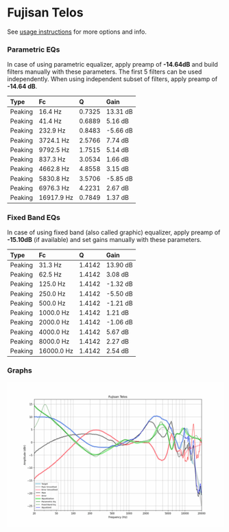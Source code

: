 # Fujisan Telos
See [usage instructions](https://github.com/jaakkopasanen/AutoEq#usage) for more options and info.

### Parametric EQs
In case of using parametric equalizer, apply preamp of **-14.64dB** and build filters manually
with these parameters. The first 5 filters can be used independently.
When using independent subset of filters, apply preamp of **-14.64 dB**.

| Type    | Fc         |      Q | Gain     |
|:--------|:-----------|:-------|:---------|
| Peaking | 16.4 Hz    | 0.7325 | 13.31 dB |
| Peaking | 41.4 Hz    | 0.6889 | 5.16 dB  |
| Peaking | 232.9 Hz   | 0.8483 | -5.66 dB |
| Peaking | 3724.1 Hz  | 2.5766 | 7.74 dB  |
| Peaking | 9792.5 Hz  | 1.7515 | 5.14 dB  |
| Peaking | 837.3 Hz   | 3.0534 | 1.66 dB  |
| Peaking | 4662.8 Hz  | 4.8558 | 3.15 dB  |
| Peaking | 5830.8 Hz  | 3.5706 | -5.85 dB |
| Peaking | 6976.3 Hz  | 4.2231 | 2.67 dB  |
| Peaking | 16917.9 Hz | 0.7849 | 1.37 dB  |

### Fixed Band EQs
In case of using fixed band (also called graphic) equalizer, apply preamp of **-15.10dB**
(if available) and set gains manually with these parameters.

| Type    | Fc         |      Q | Gain     |
|:--------|:-----------|:-------|:---------|
| Peaking | 31.3 Hz    | 1.4142 | 13.90 dB |
| Peaking | 62.5 Hz    | 1.4142 | 3.08 dB  |
| Peaking | 125.0 Hz   | 1.4142 | -1.32 dB |
| Peaking | 250.0 Hz   | 1.4142 | -5.50 dB |
| Peaking | 500.0 Hz   | 1.4142 | -1.21 dB |
| Peaking | 1000.0 Hz  | 1.4142 | 1.21 dB  |
| Peaking | 2000.0 Hz  | 1.4142 | -1.06 dB |
| Peaking | 4000.0 Hz  | 1.4142 | 5.67 dB  |
| Peaking | 8000.0 Hz  | 1.4142 | 2.27 dB  |
| Peaking | 16000.0 Hz | 1.4142 | 2.54 dB  |

### Graphs
![](./Fujisan%20Telos.png)
